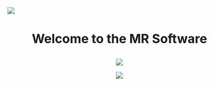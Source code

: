 

<p><img src="https://user-images.githubusercontent.com/59677362/129117151-416fb116-7e75-41b7-9957-f6619da2c6ad.gif" /></p>

# <p align="center"> Welcome to the MR Software </p>

<p align="center"><img src="https://user-images.githubusercontent.com/59677362/129116148-94d67df0-5712-4a88-abc2-ae4baca5dd27.png" /></p>

<p align="center"> <img src="https://user-images.githubusercontent.com/59677362/129115543-fda440c2-edee-4992-add8-dac03826f252.PNG" /> </p>

